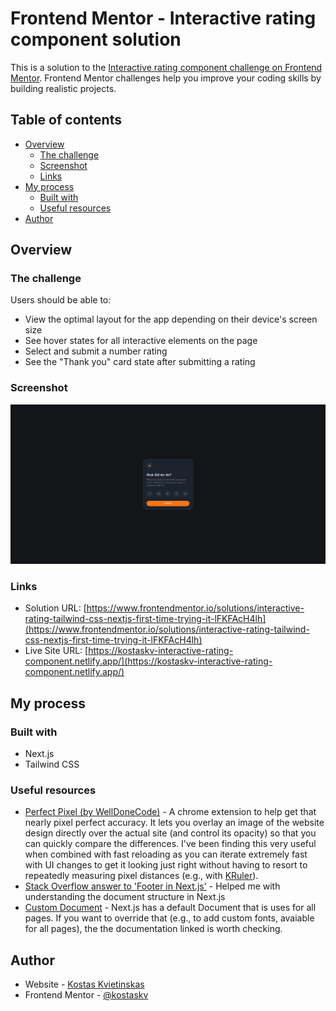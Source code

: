 # Frontend Mentor - Interactive rating component solution

This is a solution to the [Interactive rating component challenge on Frontend Mentor](https://www.frontendmentor.io/challenges/interactive-rating-component-koxpeBUmI). Frontend Mentor challenges help you improve your coding skills by building realistic projects.

## Table of contents

- [Overview](#overview)
  - [The challenge](#the-challenge)
  - [Screenshot](#screenshot)
  - [Links](#links)
- [My process](#my-process)
  - [Built with](#built-with)
  - [Useful resources](#useful-resources)
- [Author](#author)

## Overview

### The challenge

Users should be able to:

- View the optimal layout for the app depending on their device's screen size
- See hover states for all interactive elements on the page
- Select and submit a number rating
- See the "Thank you" card state after submitting a rating

### Screenshot

![](./screenshot.png)

### Links

- Solution URL: [https://www.frontendmentor.io/solutions/interactive-rating-tailwind-css-nextjs-first-time-trying-it-lFKFAcH4lh](https://www.frontendmentor.io/solutions/interactive-rating-tailwind-css-nextjs-first-time-trying-it-lFKFAcH4lh)
- Live Site URL: [https://kostaskv-interactive-rating-component.netlify.app/](https://kostaskv-interactive-rating-component.netlify.app/)

## My process

### Built with

- Next.js
- Tailwind CSS

### Useful resources

- [Perfect Pixel (by WellDoneCode)](https://chrome.google.com/webstore/detail/perfectpixel-by-welldonec/dkaagdgjmgdmbnecmcefdhjekcoceebi) - A chrome extension to help get that nearly pixel perfect accuracy. It lets you overlay an image of the website design directly over the actual site (and control its opacity) so that you can quickly compare the differences. I've been finding this very useful when combined with fast reloading as you can iterate extremely fast with UI changes to get it looking just right without having to resort to repeatedly measuring pixel distances (e.g., with [KRuler](https://apps.kde.org/en-gb/kruler/)).
- [Stack Overflow answer to 'Footer in Next.js'](https://stackoverflow.com/a/69286373) - Helped me with understanding the document structure in Next.js
- [Custom Document](https://nextjs.org/docs/advanced-features/custom-document) - Next.js has a default Document that is uses for all pages. If you want to override that (e.g., to add custom fonts, avaiable for all pages), the the documentation linked is worth checking.

## Author

- Website - [Kostas Kvietinskas](https://www.kostask.com)
- Frontend Mentor - [@kostaskv](https://www.frontendmentor.io/profile/kostaskv)
